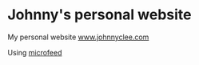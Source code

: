 # Johnny's personal website
My personal website www.johnnyclee.com


Using [microfeed](https://www.microfeed.org)